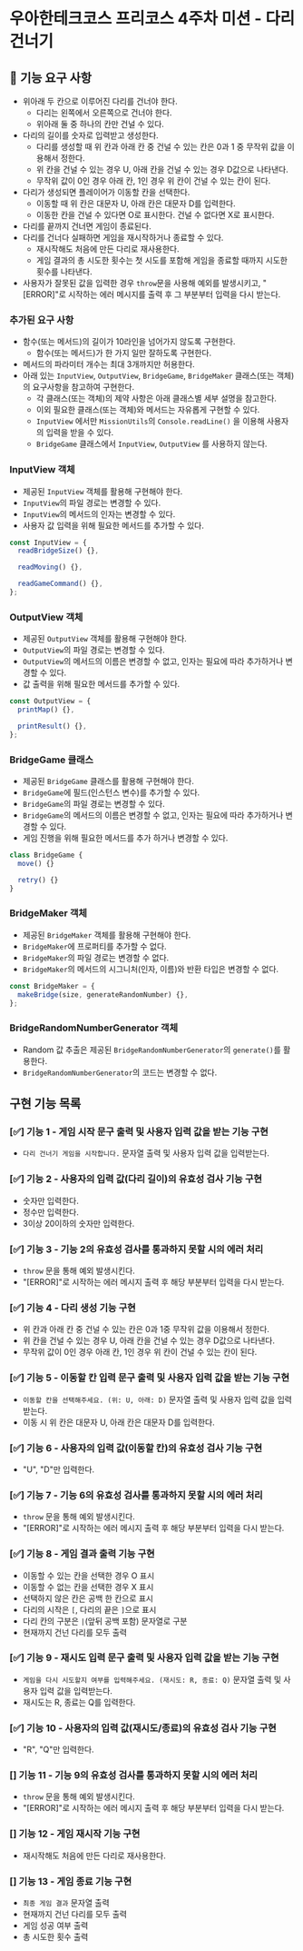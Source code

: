 # 우아한테크코스 프리코스 4주차 미션 - 다리 건너기

## 🚀 기능 요구 사항

- 위아래 두 칸으로 이루어진 다리를 건너야 한다.
  - 다리는 왼쪽에서 오른쪽으로 건너야 한다.
  - 위아래 둘 중 하나의 칸만 건널 수 있다.
- 다리의 길이를 숫자로 입력받고 생성한다.
  - 다리를 생성할 때 위 칸과 아래 칸 중 건널 수 있는 칸은 0과 1 중 무작위 값을 이용해서 정한다.
  - 위 칸을 건널 수 있는 경우 U, 아래 칸을 건널 수 있는 경우 D값으로 나타낸다.
  - 무작위 값이 0인 경우 아래 칸, 1인 경우 위 칸이 건널 수 있는 칸이 된다.
- 다리가 생성되면 플레이어가 이동할 칸을 선택한다.
  - 이동할 때 위 칸은 대문자 U, 아래 칸은 대문자 D를 입력한다.
  - 이동한 칸을 건널 수 있다면 O로 표시한다. 건널 수 없다면 X로 표시한다.
- 다리를 끝까지 건너면 게임이 종료된다.
- 다리를 건너다 실패하면 게임을 재시작하거나 종료할 수 있다.
  - 재시작해도 처음에 만든 다리로 재사용한다.
  - 게임 결과의 총 시도한 횟수는 첫 시도를 포함해 게임을 종료할 때까지 시도한 횟수를 나타낸다.
- 사용자가 잘못된 값을 입력한 경우 `throw`문을 사용해 예외를 발생시키고, "[ERROR]"로 시작하는 에러 메시지를 출력 후 그 부분부터 입력을 다시 받는다.

### 추가된 요구 사항

- 함수(또는 메서드)의 길이가 10라인을 넘어가지 않도록 구현한다.
  - 함수(또는 메서드)가 한 가지 일만 잘하도록 구현한다.
- 메서드의 파라미터 개수는 최대 3개까지만 허용한다.
- 아래 있는 `InputView`, `OutputView`, `BridgeGame`, `BridgeMaker` 클래스(또는 객체)의 요구사항을 참고하여 구현한다.
  - 각 클래스(또는 객체)의 제약 사항은 아래 클래스별 세부 설명을 참고한다.
  - 이외 필요한 클래스(또는 객체)와 메서드는 자유롭게 구현할 수 있다.
  - `InputView` 에서만 `MissionUtils`의 `Console.readLine()` 을 이용해 사용자의 입력을 받을 수 있다.
  - `BridgeGame` 클래스에서 `InputView`, `OutputView` 를 사용하지 않는다.

### InputView 객체

- 제공된 `InputView` 객체를 활용해 구현해야 한다.
- `InputView`의 파일 경로는 변경할 수 있다.
- `InputView`의 메서드의 인자는 변경할 수 있다.
- 사용자 값 입력을 위해 필요한 메서드를 추가할 수 있다.

```javascript
const InputView = {
  readBridgeSize() {},

  readMoving() {},

  readGameCommand() {},
};
```

### OutputView 객체

- 제공된 `OutputView` 객체를 활용해 구현해야 한다.
- `OutputView`의 파일 경로는 변경할 수 있다.
- `OutputView`의 메서드의 이름은 변경할 수 없고, 인자는 필요에 따라 추가하거나 변경할 수 있다.
- 값 출력을 위해 필요한 메서드를 추가할 수 있다.

```javascript
const OutputView = {
  printMap() {},

  printResult() {},
};
```

### BridgeGame 클래스

- 제공된 `BridgeGame` 클래스를 활용해 구현해야 한다.
- `BridgeGame`에 필드(인스턴스 변수)를 추가할 수 있다.
- `BridgeGame`의 파일 경로는 변경할 수 있다.
- `BridgeGame`의 메서드의 이름은 변경할 수 없고, 인자는 필요에 따라 추가하거나 변경할 수 있다.
- 게임 진행을 위해 필요한 메서드를 추가 하거나 변경할 수 있다.

```javascript
class BridgeGame {
  move() {}

  retry() {}
}
```

### BridgeMaker 객체

- 제공된 `BridgeMaker` 객체를 활용해 구현해야 한다.
- `BridgeMaker`에 프로퍼티를 추가할 수 없다.
- `BridgeMaker`의 파일 경로는 변경할 수 없다.
- `BridgeMaker`의 메서드의 시그니처(인자, 이름)와 반환 타입은 변경할 수 없다.

```javascript
const BridgeMaker = {
  makeBridge(size, generateRandomNumber) {},
};
```

### BridgeRandomNumberGenerator 객체

- Random 값 추출은 제공된 `BridgeRandomNumberGenerator`의 `generate()`를 활용한다.
- `BridgeRandomNumberGenerator`의 코드는 변경할 수 없다.

## 구현 기능 목록

### [✅] 기능 1 - 게임 시작 문구 출력 및 사용자 입력 값을 받는 기능 구현

- `다리 건너기 게임을 시작합니다.` 문자열 출력 및 사용자 입력 값을 입력받는다.

### [✅] 기능 2 - 사용자의 입력 값(다리 길이)의 유효성 검사 기능 구현

- 숫자만 입력한다.
- 정수만 입력한다.
- 3이상 20이하의 숫자만 입력한다.

### [✅] 기능 3 - 기능 2의 유효성 검사를 통과하지 못할 시의 에러 처리

- `throw` 문을 통해 예외 발생시킨다.
- "[ERROR]"로 시작하는 에러 메시지 출력 후 해당 부분부터 입력을 다시 받는다.

### [✅] 기능 4 - 다리 생성 기능 구현

- 위 칸과 아래 칸 중 건널 수 있는 칸은 0과 1중 무작위 값을 이용해서 정한다.
- 위 칸을 건널 수 있는 경우 U, 아래 칸을 건널 수 있는 경우 D값으로 나타낸다.
- 무작위 값이 0인 경우 아래 칸, 1인 경우 위 칸이 건널 수 있는 칸이 된다.

### [✅] 기능 5 - 이동할 칸 입력 문구 출력 및 사용자 입력 값을 받는 기능 구현

- `이동할 칸을 선택해주세요. (위: U, 아래: D)` 문자열 출력 및 사용자 입력 값을 입력받는다.
- 이동 시 위 칸은 대문자 U, 아래 칸은 대문자 D를 입력한다.

### [✅] 기능 6 - 사용자의 입력 값(이동할 칸)의 유효성 검사 기능 구현

- "U", "D"만 입력한다.

### [✅] 기능 7 - 기능 6의 유효성 검사를 통과하지 못할 시의 에러 처리

- `throw` 문을 통해 예외 발생시킨다.
- "[ERROR]"로 시작하는 에러 메시지 출력 후 해당 부분부터 입력을 다시 받는다.

### [✅] 기능 8 - 게임 결과 출력 기능 구현

- 이동할 수 있는 칸을 선택한 경우 O 표시
- 이동할 수 없는 칸을 선택한 경우 X 표시
- 선택하지 않은 칸은 공백 한 칸으로 표시
- 다리의 시작은 `[`, 다리의 끝은 `]`으로 표시
- 다리 칸의 구분은 `|`(앞뒤 공백 포함) 문자열로 구분
- 현재까지 건넌 다리를 모두 출력

### [✅] 기능 9 - 재시도 입력 문구 출력 및 사용자 입력 값을 받는 기능 구현

- `게임을 다시 시도할지 여부를 입력해주세요. (재시도: R, 종료: Q)` 문자열 출력 및 사용자 입력 값을 입력받는다.
- 재시도는 R, 종료는 Q를 입력한다.

### [✅] 기능 10 - 사용자의 입력 값(재시도/종료)의 유효성 검사 기능 구현

- "R", "Q"만 입력한다.

### [] 기능 11 - 기능 9의 유효성 검사를 통과하지 못할 시의 에러 처리

- `throw` 문을 통해 예외 발생시킨다.
- "[ERROR]"로 시작하는 에러 메시지 출력 후 해당 부분부터 입력을 다시 받는다.

### [] 기능 12 - 게임 재시작 기능 구현

- 재시작해도 처음에 만든 다리로 재사용한다.

### [] 기능 13 - 게임 종료 기능 구현

- `최종 게임 결과` 문자열 출력
- 현재까지 건넌 다리를 모두 출력
- 게임 성공 여부 출력
- 총 시도한 횟수 출력